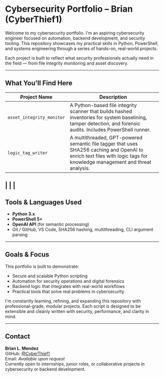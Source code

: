 # Cybersecurity Portfolio – Brian (CyberThief1)

Welcome to my cybersecurity portfolio. I'm an aspiring cybersecurity engineer focused on automation, backend development, and security tooling. This repository showcases my practical skills in Python, PowerShell, and systems engineering through a series of hands-on, real-world projects.

Each project is built to reflect what security professionals actually need in the field — from file integrity monitoring and asset discovery.

---

## What You'll Find Here

| Project Name             | Description                                                                 |
|--------------------------|-----------------------------------------------------------------------------|
| `asset_integrity_monitor` | A Python-based file integrity scanner that builds hashed inventories for system baselining, tamper detection, and forensic audits. Includes PowerShell runner. |
| `logic_tag_writer`        | A multithreaded, GPT-powered semantic file tagger that uses SHA256 caching and OpenAI to enrich text files with logic tags for knowledge management and threat analysis. |
|
|
|
---

## Tools & Languages Used

- **Python 3.x**  
- **PowerShell 5+**  
- **OpenAI API** (for semantic processing)  
- Git / GitHub, VS Code, SHA256 hashing, multithreading, CLI argument parsing

---

## Goals & Focus

This portfolio is built to demonstrate:

- Secure and scalable Python scripting
- Automation for security operations and digital forensics
- Backend logic that integrates with real-world workflows
- Practical tools that solve real problems in cybersecurity

I'm constantly learning, refining, and expanding this repository with professional-grade, modular projects. Each script is designed to be extensible and cleanly written with security, performance, and clarity in mind.

---

## Contact

**Brian L. Mendez**  
GitHub: [@CyberThief1](https://github.com/CyberThief1)  
Email: _Available upon request_  
Currently open to internships, junior roles, or collaborative projects in cybersecurity or backend development.

